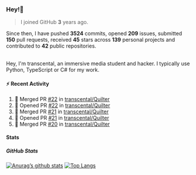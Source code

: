 ### Hey!👋
<!-- [![Banner](banner.png)](https://dillonb07.is-a.dev) -->


> I joined GitHub **3** years ago.

Since then, I have pushed **3524** commits, opened **209** issues, submitted **150** pull requests, received **45** stars across **139** personal projects and contributed to **42** public repositories.

<br>
Hey, I'm transcental, an immersive media student and hacker. I typically use Python, TypeScript or C# for my work.

<br>

#### :zap: Recent Activity

<!--START_SECTION:activity-->
1. 🎉 Merged PR [#22](https://github.com/transcental/Quilter/pull/22) in [transcental/Quilter](https://github.com/transcental/Quilter)
2. 💪 Opened PR [#22](https://github.com/transcental/Quilter/pull/22) in [transcental/Quilter](https://github.com/transcental/Quilter)
3. 🎉 Merged PR [#21](https://github.com/transcental/Quilter/pull/21) in [transcental/Quilter](https://github.com/transcental/Quilter)
4. 💪 Opened PR [#21](https://github.com/transcental/Quilter/pull/21) in [transcental/Quilter](https://github.com/transcental/Quilter)
5. 🎉 Merged PR [#20](https://github.com/transcental/Quilter/pull/20) in [transcental/Quilter](https://github.com/transcental/Quilter)
<!--END_SECTION:activity-->

#### Stats

##### GitHub Stats
[![Anurag’s github stats](https://github-readme-stats.vercel.app/api?username=transcental&show_icons=true&theme=radical)](https://github.com/transcental)
[![Top Langs](https://github-readme-stats.vercel.app/api/top-langs/?username=transcental&layout=compact&theme=radical)](https://github.com/transcental)
